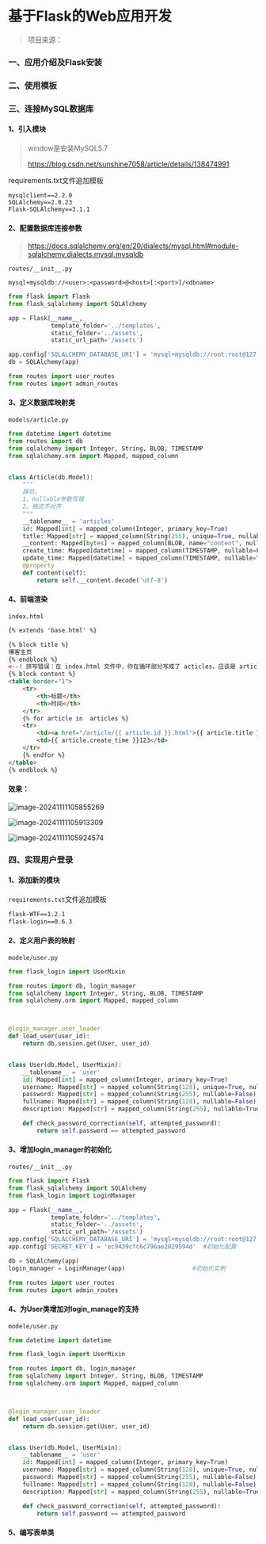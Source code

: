 # 基于Flask的Web应用开发

> 项目来源：

### 一、应用介绍及Flask安装

### 二、使用模板

### 三、连接MySQL数据库

#### 1、引入模块

> window是安装MySQL5.7
>
> https://blog.csdn.net/sunshine7058/article/details/138474991

requirements.txt文件追加模板

```shell
mysqlclient==2.2.0
SQLAlchemy==2.0.23
Flask-SQLAlchemy==3.1.1
```

#### 2、配置数据库连接参数

>https://docs.sqlalchemy.org/en/20/dialects/mysql.html#module-sqlalchemy.dialects.mysql.mysqldb

`routes/__init__.py`

```pyton
mysql+mysqldb://<user>:<password>@<host>[:<port>]/<dbname>
```

```python
from flask import Flask
from flask_sqlalchemy import SQLAlchemy

app = Flask(__name__,
            template_folder='../templates',
            static_folder='../assets',
            static_url_path='/assets')

app.config['SQLALCHEMY_DATABASE_URI'] = 'mysql+mysqldb://root:root@127.0.0.1/myblog_db'
db = SQLAlchemy(app)

from routes import user_routes
from routes import admin_routes
```

#### 3、定义数据库映射类

`models/article.py`

```python
from datetime import datetime
from routes import db
from sqlalchemy import Integer, String, BLOB, TIMESTAMP
from sqlalchemy.orm import Mapped, mapped_column


class Article(db.Model):
    """
    踩坑，
    1、nullable参数写错
    2、格式不对齐
    """
    __tablename__ = 'articles'
    id: Mapped[int] = mapped_column(Integer, primary_key=True)
    title: Mapped[str] = mapped_column(String(255), unique=True, nullable=False)
    __content: Mapped[bytes] = mapped_column(BLOB, name="content", nullable=False)
    create_time: Mapped[datetime] = mapped_column(TIMESTAMP, nullable=False)
    update_time: Mapped[datetime] = mapped_column(TIMESTAMP, nullable=True)
    @property
    def content(self):
        return self.__content.decode('utf-8')
```

#### 4、前端渲染

`index.html`

```html
{% extends 'base.html' %}

{% block title %}
博客主页
{% endblock %}
<--! 拼写错误：在 index.html 文件中，你在循环部分写成了 acticles，应该是 articles。这个拼写错误会导致循环内容无法正确显示。 -->
{% block content %}
<table border="1">
    <tr>
        <th>标题</th>
        <th>时间</th>
    </tr>
    {% for article in  articles %}
    <tr>
        <td><a href="/article/{{ article.id }}.html">{{ article.title }}</a></td>
        <td>{{ article.create_time }}123</td>
    </tr>
    {% endfor %}
</table>
{% endblock %}
```



#### 效果：

![image-20241111105855269](image/image-20241111105855269.png)

![image-20241111105913309](image/image-20241111105913309.png)

![image-20241111105924574](image/image-20241111105924574.png)



### 四、实现用户登录

#### 1、添加新的模块

`requirements.txt`文件追加模板

```txt
flask-WTF==1.2.1
flask-login==0.6.3
```

#### 2、定义用户表的映射

`modele/user.py`

```python
from flask_login import UserMixin

from routes import db, login_manager
from sqlalchemy import Integer, String, BLOB, TIMESTAMP
from sqlalchemy.orm import Mapped, mapped_column



@login_manager.user_loader
def load_user(user_id):
    return db.session.get(User, user_id)


class User(db.Model, UserMixin):
    __tablename__ = 'user'
    id: Mapped[int] = mapped_column(Integer, primary_key=True)
    username: Mapped[str] = mapped_column(String(128), unique=True, nullable=False)
    password: Mapped[str] = mapped_column(String(255), nullable=False)
    fullname: Mapped[str] = mapped_column(String(128), nullable=False)
    description: Mapped[str] = mapped_column(String(255), nullable=True)

    def check_password_correction(self, attempted_password):
        return self.password == attempted_password

```

#### 3、增加login_manager的初始化

`routes/__init__.py`

```python
from flask import Flask
from flask_sqlalchemy import SQLAlchemy
from flask_login import LoginManager

app = Flask(__name__,
            template_folder='../templates',
            static_folder='../assets',
            static_url_path='/assets')
app.config['SQLALCHEMY_DATABASE_URI'] = 'mysql+mysqldb://root:root@127.0.0.1/myblog_db'
app.config['SECRET_KEY'] = 'ec9439cfc6c796ae2029594d'  #初始化配置

db = SQLAlchemy(app)
login_manager = LoginManager(app)					#初始化实例

from routes import user_routes
from routes import admin_routes
```

#### 4、为User类增加对login_manage的支持

`modele/user.py`

```python
from datetime import datetime

from flask_login import UserMixin

from routes import db, login_manager
from sqlalchemy import Integer, String, BLOB, TIMESTAMP
from sqlalchemy.orm import Mapped, mapped_column



@login_manager.user_loader
def load_user(user_id):
    return db.session.get(User, user_id)


class User(db.Model, UserMixin):
    __tablename__ = 'user'
    id: Mapped[int] = mapped_column(Integer, primary_key=True)
    username: Mapped[str] = mapped_column(String(128), unique=True, nullable=False)
    password: Mapped[str] = mapped_column(String(255), nullable=False)
    fullname: Mapped[str] = mapped_column(String(128), nullable=False)
    description: Mapped[str] = mapped_column(String(255), nullable=True)

    def check_password_correction(self, attempted_password):
        return self.password == attempted_password
```



#### 5、编写表单类

